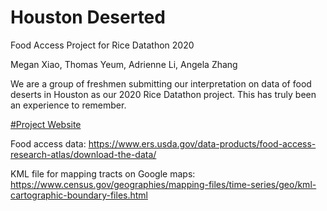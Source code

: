 # Houston Deserted
Food Access Project for Rice Datathon 2020

Megan Xiao, Thomas Yeum, Adrienne Li, Angela Zhang

We are a group of freshmen submitting our interpretation on data of food deserts in Houston as our 2020 Rice Datathon project. This has truly been an experience to remember.

[#Project Website](https://objective-mahavira-8b915b.netlify.com/index.html)

Food access data: https://www.ers.usda.gov/data-products/food-access-research-atlas/download-the-data/

KML file for mapping tracts on Google maps: https://www.census.gov/geographies/mapping-files/time-series/geo/kml-cartographic-boundary-files.html
